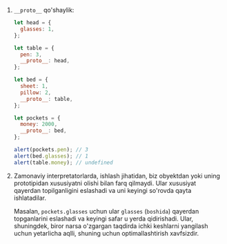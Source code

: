 1. `__proto__` qo'shaylik:

   ```js run
   let head = {
     glasses: 1,
   };

   let table = {
     pen: 3,
     __proto__: head,
   };

   let bed = {
     sheet: 1,
     pillow: 2,
     __proto__: table,
   };

   let pockets = {
     money: 2000,
     __proto__: bed,
   };

   alert(pockets.pen); // 3
   alert(bed.glasses); // 1
   alert(table.money); // undefined
   ```

2. Zamonaviy interpretatorlarda, ishlash jihatidan, biz obyektdan yoki uning prototipidan xususiyatni olishi bilan farq qilmaydi. Ular xususiyat qayerdan topilganligini eslashadi va uni keyingi so'rovda qayta ishlatadilar.

   Masalan, `pockets.glasses` uchun ular `glasses` (`boshida`) qayerdan topganlarini eslashadi va keyingi safar u yerda qidirishadi. Ular, shuningdek, biror narsa o'zgargan taqdirda ichki keshlarni yangilash uchun yetarlicha aqlli, shuning uchun optimallashtirish xavfsizdir.
